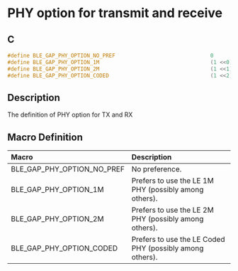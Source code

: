 # PHY option for transmit and receive

## C

```c
#define BLE_GAP_PHY_OPTION_NO_PREF                              0
#define BLE_GAP_PHY_OPTION_1M                                   (1 <<0)
#define BLE_GAP_PHY_OPTION_2M                                   (1 <<1)
#define BLE_GAP_PHY_OPTION_CODED                                (1 <<2)
```

## Description

The definition of PHY option for TX and RX

## Macro Definition

|Macro|Description|
|:---|:---|
|BLE_GAP_PHY_OPTION_NO_PREF|No preference.|
|BLE_GAP_PHY_OPTION_1M|Prefers to use the LE 1M PHY (possibly among others).|
|BLE_GAP_PHY_OPTION_2M|Prefers to use the LE 2M PHY (possibly among others).|
|BLE_GAP_PHY_OPTION_CODED|Prefers to use the LE Coded PHY (possibly among others).|

